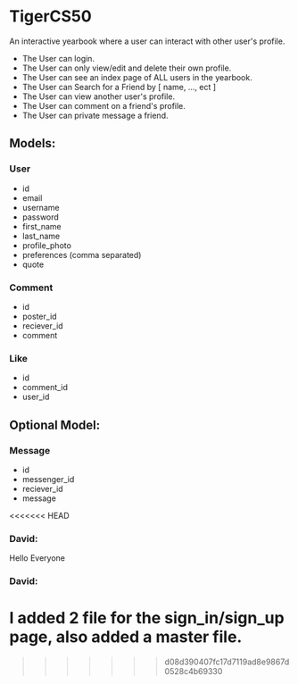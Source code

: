 # TigerCS50
An interactive yearbook where a user can interact with other user's profile.

- The User can login.
- The User can only view/edit and delete their own profile.
- The User can see an index page of ALL users in the yearbook.
- The User can Search for a Friend by [ name, ..., ect ]
- The User can view another user's profile.
- The User can comment on a friend's profile.
- The User can private message a friend.

## Models:
### User
- id
- email
- username
- password
- first_name
- last_name
- profile_photo
- preferences (comma separated)
- quote

### Comment
- id
- poster_id
- reciever_id
- comment

### Like
- id
- comment_id
- user_id

## Optional Model:
### Message
- id
- messenger_id
- reciever_id
- message

<<<<<<< HEAD
### David:
Hello Everyone


### David:
I added 2 file for the sign_in/sign_up page, also added a master file.
=======
>>>>>>> d08d390407fc17d7119ad8e9867d0528c4b69330
